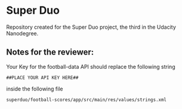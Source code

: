 # Super Duo

Repository created for the Super Duo project, the third in the Udacity Nanodegree.


## Notes for the reviewer:
Your Key for the football-data API should replace the following string

    ##PLACE YOUR API KEY HERE##

inside the following file

    superduo/football-scores/app/src/main/res/values/strings.xml